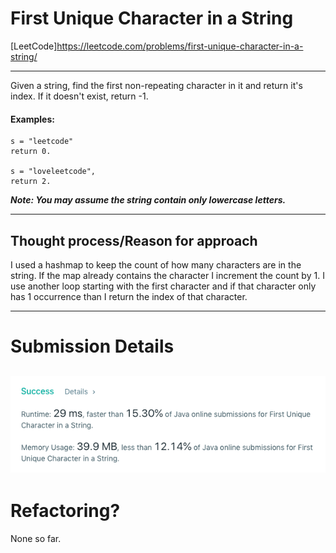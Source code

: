 # First Unique Character in a String
[LeetCode]https://leetcode.com/problems/first-unique-character-in-a-string/

---

Given a string, find the first non-repeating character in it and return it's index. If it doesn't exist, return -1.

#### Examples:

    s = "leetcode"
    return 0.

    s = "loveleetcode",
    return 2.

**_Note: You may assume the string contain only lowercase letters._**

---

## Thought process/Reason for approach

I used a hashmap to keep the count of how many characters are in the string. If the map already contains the character I increment the count by 1.
I use another loop starting with the first character and if that character only has 1 occurrence than I return the index of that character.

---
# Submission Details
![Details](https://github.com/ksbeasle/Algorithms/blob/master/first-unique-character-in-a-string/submission-details.png?raw=true)
---
# Refactoring?
None so far.
